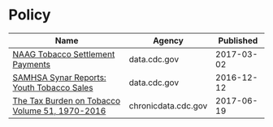 # Policy

Name | Agency | Published
---- | ---- | ---------
[NAAG Tobacco Settlement Payments](../socrata/ffbi-is3j.md) | data.cdc.gov | 2017-03-02
[SAMHSA Synar Reports: Youth Tobacco Sales](../socrata/escb-scz6.md) | data.cdc.gov | 2016-12-12
[The Tax Burden on Tobacco Volume 51, 1970-2016](../socrata/7nwe-3aj9.md) | chronicdata.cdc.gov | 2017-06-19

